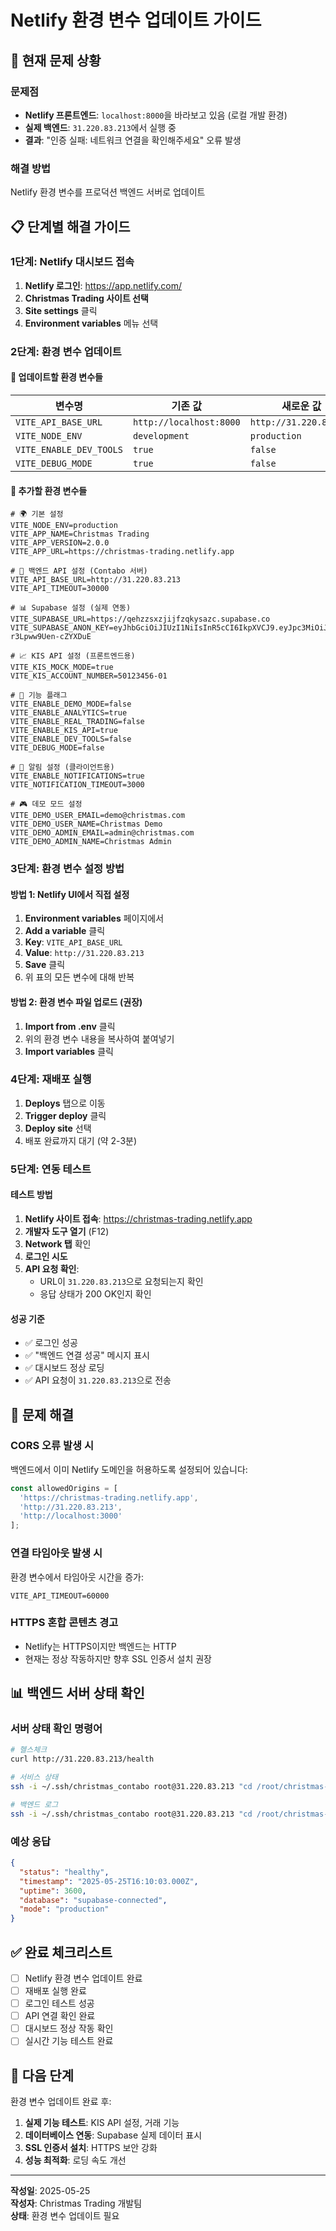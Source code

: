 # Netlify 환경 변수 업데이트 가이드

## 🚨 현재 문제 상황

### 문제점
- **Netlify 프론트엔드**: `localhost:8000`을 바라보고 있음 (로컬 개발 환경)
- **실제 백엔드**: `31.220.83.213`에서 실행 중
- **결과**: "인증 실패: 네트워크 연결을 확인해주세요" 오류 발생

### 해결 방법
Netlify 환경 변수를 프로덕션 백엔드 서버로 업데이트

## 📋 단계별 해결 가이드

### 1단계: Netlify 대시보드 접속
1. **Netlify 로그인**: https://app.netlify.com/
2. **Christmas Trading 사이트 선택**
3. **Site settings** 클릭
4. **Environment variables** 메뉴 선택

### 2단계: 환경 변수 업데이트

#### 🔧 업데이트할 환경 변수들

| 변수명 | 기존 값 | 새로운 값 |
|--------|---------|-----------|
| `VITE_API_BASE_URL` | `http://localhost:8000` | `http://31.220.83.213` |
| `VITE_NODE_ENV` | `development` | `production` |
| `VITE_ENABLE_DEV_TOOLS` | `true` | `false` |
| `VITE_DEBUG_MODE` | `true` | `false` |

#### 📝 추가할 환경 변수들

```env
# 🌍 기본 설정
VITE_NODE_ENV=production
VITE_APP_NAME=Christmas Trading
VITE_APP_VERSION=2.0.0
VITE_APP_URL=https://christmas-trading.netlify.app

# 🔗 백엔드 API 설정 (Contabo 서버)
VITE_API_BASE_URL=http://31.220.83.213
VITE_API_TIMEOUT=30000

# 📊 Supabase 설정 (실제 연동)
VITE_SUPABASE_URL=https://qehzzsxzjijfzqkysazc.supabase.co
VITE_SUPABASE_ANON_KEY=eyJhbGciOiJIUzI1NiIsInR5cCI6IkpXVCJ9.eyJpc3MiOiJzdXBhYmFzZSIsInJlZiI6InFlaHp6c3h6amlqZnpxa3lzYXpjIiwicm9sZSI6ImFub24iLCJpYXQiOjE3NDgwNTgxMTQsImV4cCI6MjA2MzYzNDExNH0.zjrrUaVajb9fV1NRwzA_RMy3-r3Lpww9Uen-cZYXDuE

# 📈 KIS API 설정 (프론트엔드용)
VITE_KIS_MOCK_MODE=true
VITE_KIS_ACCOUNT_NUMBER=50123456-01

# 🎯 기능 플래그
VITE_ENABLE_DEMO_MODE=false
VITE_ENABLE_ANALYTICS=true
VITE_ENABLE_REAL_TRADING=false
VITE_ENABLE_KIS_API=true
VITE_ENABLE_DEV_TOOLS=false
VITE_DEBUG_MODE=false

# 📱 알림 설정 (클라이언트용)
VITE_ENABLE_NOTIFICATIONS=true
VITE_NOTIFICATION_TIMEOUT=3000

# 🎮 데모 모드 설정
VITE_DEMO_USER_EMAIL=demo@christmas.com
VITE_DEMO_USER_NAME=Christmas Demo
VITE_DEMO_ADMIN_EMAIL=admin@christmas.com
VITE_DEMO_ADMIN_NAME=Christmas Admin
```

### 3단계: 환경 변수 설정 방법

#### 방법 1: Netlify UI에서 직접 설정
1. **Environment variables** 페이지에서
2. **Add a variable** 클릭
3. **Key**: `VITE_API_BASE_URL`
4. **Value**: `http://31.220.83.213`
5. **Save** 클릭
6. 위 표의 모든 변수에 대해 반복

#### 방법 2: 환경 변수 파일 업로드 (권장)
1. **Import from .env** 클릭
2. 위의 환경 변수 내용을 복사하여 붙여넣기
3. **Import variables** 클릭

### 4단계: 재배포 실행
1. **Deploys** 탭으로 이동
2. **Trigger deploy** 클릭
3. **Deploy site** 선택
4. 배포 완료까지 대기 (약 2-3분)

### 5단계: 연동 테스트

#### 테스트 방법
1. **Netlify 사이트 접속**: https://christmas-trading.netlify.app
2. **개발자 도구 열기** (F12)
3. **Network 탭** 확인
4. **로그인 시도**
5. **API 요청 확인**:
   - URL이 `31.220.83.213`으로 요청되는지 확인
   - 응답 상태가 200 OK인지 확인

#### 성공 기준
- ✅ 로그인 성공
- ✅ "백엔드 연결 성공" 메시지 표시
- ✅ 대시보드 정상 로딩
- ✅ API 요청이 `31.220.83.213`으로 전송

## 🔧 문제 해결

### CORS 오류 발생 시
백엔드에서 이미 Netlify 도메인을 허용하도록 설정되어 있습니다:
```javascript
const allowedOrigins = [
  'https://christmas-trading.netlify.app',
  'http://31.220.83.213',
  'http://localhost:3000'
];
```

### 연결 타임아웃 발생 시
환경 변수에서 타임아웃 시간을 증가:
```env
VITE_API_TIMEOUT=60000
```

### HTTPS 혼합 콘텐츠 경고
- Netlify는 HTTPS이지만 백엔드는 HTTP
- 현재는 정상 작동하지만 향후 SSL 인증서 설치 권장

## 📊 백엔드 서버 상태 확인

### 서버 상태 확인 명령어
```bash
# 헬스체크
curl http://31.220.83.213/health

# 서비스 상태
ssh -i ~/.ssh/christmas_contabo root@31.220.83.213 "cd /root/christmas-trading; docker ps"

# 백엔드 로그
ssh -i ~/.ssh/christmas_contabo root@31.220.83.213 "cd /root/christmas-trading; docker logs christmas-backend -f"
```

### 예상 응답
```json
{
  "status": "healthy",
  "timestamp": "2025-05-25T16:10:03.000Z",
  "uptime": 3600,
  "database": "supabase-connected",
  "mode": "production"
}
```

## ✅ 완료 체크리스트

- [ ] Netlify 환경 변수 업데이트 완료
- [ ] 재배포 실행 완료
- [ ] 로그인 테스트 성공
- [ ] API 연결 확인 완료
- [ ] 대시보드 정상 작동 확인
- [ ] 실시간 기능 테스트 완료

## 🚀 다음 단계

환경 변수 업데이트 완료 후:
1. **실제 기능 테스트**: KIS API 설정, 거래 기능
2. **데이터베이스 연동**: Supabase 실제 데이터 표시
3. **SSL 인증서 설치**: HTTPS 보안 강화
4. **성능 최적화**: 로딩 속도 개선

---

**작성일**: 2025-05-25  
**작성자**: Christmas Trading 개발팀  
**상태**: 환경 변수 업데이트 필요 